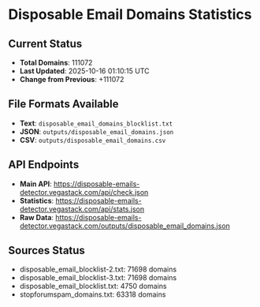 # Disposable Email Domains Statistics

## Current Status
- **Total Domains**: 111072
- **Last Updated**: 2025-10-16 01:10:15 UTC
- **Change from Previous**: +111072

## File Formats Available
- **Text**: `disposable_email_domains_blocklist.txt`
- **JSON**: `outputs/disposable_email_domains.json`
- **CSV**: `outputs/disposable_email_domains.csv`

## API Endpoints
- **Main API**: https://disposable-emails-detector.vegastack.com/api/check.json
- **Statistics**: https://disposable-emails-detector.vegastack.com/api/stats.json
- **Raw Data**: https://disposable-emails-detector.vegastack.com/outputs/disposable_email_domains.json

## Sources Status
- disposable_email_blocklist-2.txt: 71698 domains
- disposable_email_blocklist-3.txt: 71698 domains
- disposable_email_blocklist.txt: 4750 domains
- stopforumspam_domains.txt: 63318 domains

